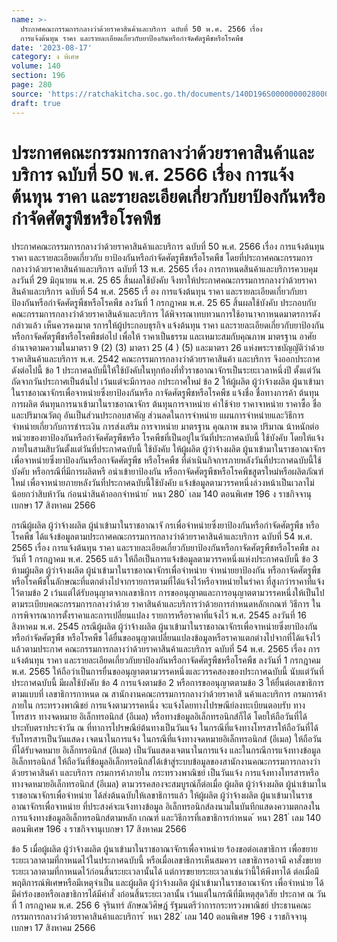 ```yaml
---
name: >-
  ประกาศคณะกรรมการกลางว่าด้วยราคาสินค้าและบริการ ฉบับที่ 50 พ.ศ. 2566 เรื่อง 
  การแจ้งต้นทุน ราคา และรายละเอียดเกี่ยวกับยาป้องกันหรือกำจัดศัตรูพืชหรือโรคพืช
date: '2023-08-17'
category: ง พิเศษ
volume: 140
section: 196
page: 280
source: 'https://ratchakitcha.soc.go.th/documents/140D196S0000000028000.pdf'
draft: true
---
```


# ประกาศคณะกรรมการกลางว่าด้วยราคาสินค้าและบริการ ฉบับที่ 50 พ.ศ. 2566 เรื่อง  การแจ้งต้นทุน ราคา และรายละเอียดเกี่ยวกับยาป้องกันหรือกำจัดศัตรูพืชหรือโรคพืช

ประกาศคณะกรรมการกลางว่าด้วยราคาสินค้าและบริการ ฉบับที่ 50 พ.ศ. 2566 เรื่อง การแจ้งต้นทุน ราคา และรายละเอียดเกี่ยวกับ ยาป้องกันหรือกำจัดศัตรูพืชหรือโรคพืช โดยที่ประกาศคณะกรรมการกลางว่าด้วยราคาสินค้าและบริการ ฉบับที่ 13 พ.ศ. 2565 เรื่อง การกาหนดสินค้าและบริการควบคุม ลงวันที่ 29 มิถุนายน พ.ศ. 25 65 สิ้นผลใช้บังคับ จึงทาให้ประกาศคณะกรรมการกลางว่าด้วยราคาสินค้าและบริการ ฉบับที่ 54 พ.ศ. 2565 เรื่ อง การแจ้งต้นทุน ราคา และรายละเอียดเกี่ยวกับยาป้องกันหรือกำจัดศัตรูพืชหรือโรคพืช ลงวันที่ 1 กรกฎาคม พ.ศ. 25 65 สิ้นผลใช้บังคับ ประกอบกับคณะกรรมการกลางว่าด้วยราคาสินค้าและบริการ ได้พิจารณาทบทวนการใช้อานาจกาหนดมาตรการดังกล่าวแล้ว เห็นควรคงมาต รการให้ผู้ประกอบธุรกิจ แจ้งต้นทุน ราคา และรายละเอียดเกี่ยวกับยาป้องกัน หรือกาจัดศัตรูพืชหรือโรคพืชต่อไป เพื่อให้ ราคาเป็นธรรม และเหมาะสมกับคุณภาพ มาตรฐาน อาศัยอำนาจตามความในมาตรา 9 (2) (3) มาตรา 25 (4 ) (5) และมาตรา 26 แห่งพระราชบัญญัติว่าด้วยราคาสินค้าและบริการ พ.ศ. 2542 คณะกรรมการกลางว่าด้วยราคาสินค้า และบริการ จึงออกประกาศ ดังต่อไปนี้ ข้อ 1 ประกาศฉบับนี้ให้ใช้บังคับในทุกท้องที่ทั่วราชอาณาจักรเป็นระยะเวลาหนึ่งปี ตั้งแต่วันถัดจากวันประกาศเป็นต้นไป เว้นแต่จะมีการออ กประกาศใหม่ ข้อ 2 ให้ผู้ผลิต ผู้ว่าจ้างผลิต ผู้นาเข้ามาในราชอาณาจักรเพื่อจาหน่ายซึ่งยาป้องกันหรือ กาจัดศัตรูพืชหรือโรคพืช แจ้งชื่อ ชื่อทางการค้า ต้นทุนการผลิต ต้นทุนการนาเข้ามาในราชอาณาจักร ต้นทุนการจาหน่าย ค่าใช้จ่าย ราคาจาหน่าย ราคาซื้อ ชื่อและปริมาณวัตถุ อันเป็นส่วนประกอบสาคัญ ส่วนลดในการจำหน่าย แผนการจำหน่ายและวิธีการจำหน่ายเกี่ยวกับการชำระเงิน การส่งเสริม การจาหน่าย มาตรฐาน คุณภาพ ขนาด ปริมาณ น้าหนักต่อหน่วยของยาป้องกันหรือกำจัดศัตรูพืชหรือ โรคพืชที่เป็นอยู่ในวันที่ประกาศฉบับนี้ ใช้บังคับ โดยให้แจ้งภายในสามสิบวันตั้งแต่วันที่ประกาศฉบับนี้ ใช้บังคับ ให้ผู้ผลิต ผู้ว่าจ้างผลิต ผู้นาเข้ามาในราชอาณาจักรเพื่อจาหน่ายซึ่งยาป้องกันหรือกาจัดศัตรูพืช หรือโรคพืช ที่ดำเนินกิจการภายหลังวันที่ประกาศฉบับนี้ใช้บังคับ หรือกรณีที่มีการผลิตหรื อนำเข้ายาป้องกัน หรือกาจัดศัตรูพืชหรือโรคพืชสูตรใหม่หรือผลิตภัณฑ์ใหม่ เพื่อจาหน่ายภายหลังวันที่ประกาศฉบับนี้ใช้บังคับ แจ้งข้อมูลตามวรรคหนึ่งล่วงหน้าเป็นเวลาไม่น้อยกว่าสิบห้าวัน ก่อนนำสินค้าออกจำหน่าย ้ หนา 280 ่ เลม 140 ตอนพิเศษ 196 ง ราชกิจจานุเบกษา 17 สิงหาคม 2566

กรณีผู้ผลิต ผู้ว่าจ้างผลิต ผู้นำเข้ามาในราชอาณาจั กรเพื่อจำหน่ายซึ่งยาป้องกันหรือกำจัดศัตรูพืช หรือโรคพืช ได้แจ้งข้อมูลตามประกาศคณะกรรมการกลางว่าด้วยราคาสินค้าและบริการ ฉบับที่ 54 พ.ศ. 2565 เรื่อง การแจ้งต้นทุน ราคา และรายละเอียดเกี่ยวกับยาป้องกันหรือกาจัดศัตรูพืชหรือโรคพืช ลงวันที่ 1 กรกฎาคม พ.ศ. 2565 แล้ว ให้ถือเป็นการแจ้งข้อมูลตามวรรคหนึ่งแห่งประกาศฉบับนี้ ข้อ 3 ห้ามผู้ผลิต ผู้ว่าจ้างผลิต ผู้นำเข้ามาในราชอาณาจักรเพื่อจำหน่าย จำหน่ายยาป้องกัน หรือกาจัดศัตรูพืชหรือโรคพืชในลักษณะที่แตกต่างไปจากรายการตามที่ได้แจ้งไว้หรือจาหน่ายในรำคา ที่สูงกว่าราคาที่แจ้งไว้ตามข้อ 2 เว้นแต่ได้รับอนุญาตจากเลขาธิการ การขออนุญาตและการอนุญาตตามวรรคหนึ่งให้เป็นไปตามระเบียบคณะกรรมการกลางว่าด้วย ราคาสินค้าและบริการว่าด้วยการกำหนดหลักเกณฑ์ วิธีการ ในการพิจารณาการตั้งราคาและการเปลี่ยนแปลง รายการหรือราคาที่แจ้งไว้ พ.ศ. 2545 ลงวันที่ 16 สิงหาคม พ.ศ. 2545 กรณีผู้ผลิต ผู้ว่าจ้างผลิต ผู้นาเข้ามาในราชอาณาจักรเพื่อจาหน่ายซึ่งยาป้องกันหรือกำจัดศัตรูพืช หรือโรคพืช ได้ยื่นขออนุญาตเปลี่ยนแปลงข้อมูลหรือราคาแตกต่างไปจากที่ได้แจ้งไว้แล้วตามประกาศ คณะกรรมการกลางว่าด้วยราคาสินค้าและบริการ ฉบับที่ 54 พ.ศ. 2565 เรื่อง การแจ้งต้นทุน ราคา และรายละเอียดเกี่ยวกับยาป้องกันหรือกาจัดศัตรูพืชหรือโรคพืช ลงวันที่ 1 กรกฎาคม พ.ศ. 2565 ให้ถือว่าเป็นการยื่นขออนุญาตตามวรรคหนึ่งและวรรคสองของประกาศฉบับนี้ นับแต่วันที่ประกาศฉบับนี้ มีผลใช้บังคับ ข้อ 4 การแจ้งตามข้อ 2 หรือการขออนุญาตตามข้อ 3 ให้ยื่นต่อเลขาธิการตามแบบที่ เลขาธิการกาหนด ณ สานักงานคณะกรรมการกลางว่าด้วยราคาสิ นค้าและบริการ กรมการค้าภายใน กระทรวงพาณิชย์ การแจ้งตามวรรคหนึ่ง จะแจ้งโดยทางไปรษณีย์ลงทะเบียนตอบรับ ทางโทรสาร ทางจดหมาย อิเล็กทรอนิกส์ (อีเมล) หรือทางข้อมูลอิเล็กทรอนิกส์ก็ได้ โดยให้ถือวันที่ได้ประทับตราประจำวัน ณ ที่ทาการไปรษณีย์ต้นทางเป็นวันแจ้ง ในกรณีที่แจ้งทางโทรสารให้ถือวันที่ได้รับโทรสารเป็นวันแสดง เจตนาในการแจ้ง ในกรณีที่แจ้งทางจดหมายอิเล็กทรอนิกส์ (อีเมล) ให้ถือวันที่ได้รับจดหมาย อิเล็กทรอนิกส์ (อีเมล) เป็นวันแสดงเจตนาในการแจ้ง และในกรณีการแจ้งทางข้อมูล อิเล็กทรอนิกส์ ให้ถือวันที่ข้อมูลอิเล็กทรอนิกส์ได้เข้าสู่ระบบข้อมูลของสานักงานคณะกรรมการกลางว่าด้วยราคาสินค้า และบริการ กรมการค้าภายใน กระทรวงพาณิชย์ เป็นวันแจ้ง การแจ้งทางโทรสารหรือทางจดหมายอิเล็กทรอนิกส์ (อีเมล) ตามวรรคสองจะสมบูรณ์ก็ต่อเมื่อ ผู้ผลิต ผู้ว่าจ้างผลิต ผู้นำเข้ามาในราชอาณาจักรเพื่อจำหน่าย ได้ส่งต้นฉบับให้เลขาธิการแล้ว ให้ผู้ผลิต ผู้ว่าจ้างผลิต ผู้นาเข้ามาในราชอาณาจักรเพื่อจาหน่าย ที่ประสงค์จะแจ้งทางข้อมูล อิเล็กทรอนิกส์ลงนามในบันทึกแสดงความตกลงในการแจ้งทางข้อมูลอิเล็กทรอนิกส์ตามหลัก เกณฑ์ และวิธีการที่เลขาธิการกำหนด ้ หนา 281 ่ เลม 140 ตอนพิเศษ 196 ง ราชกิจจานุเบกษา 17 สิงหาคม 2566

ข้อ 5 เมื่อผู้ผลิต ผู้ว่าจ้างผลิต ผู้นาเข้ามาในราชอาณาจักรเพื่อจาหน่าย ร้องขอต่อเลขาธิการ เพื่อขยายระยะเวลาตามที่กาหนดไว้ในประกาศฉบับนี้ หรือเมื่อเลขาธิการเห็นสมควร เลขาธิการอาจมี คาสั่งขยายระยะเวลาตามที่กาหนดไว้ก่อนสิ้นระยะเวลานั้นได้ แต่การขยายระยะเวลาเช่นว่านี้ให้พึงทาได้ ต่อเมื่อมีพฤติการณ์พิเศษหรือมีเหตุจำเป็น และผู้ผลิต ผู้ว่าจ้างผลิต ผู้นำเข้ามาในราชอาณาจักร เพื่อจำหน่าย ได้มีคำร้องขอหรือเลขาธิการได้มีคำสั่ งก่อนสิ้นระยะเวลานั้น เว้นแต่ในกรณีที่มีเหตุสุดวิสัย ประกาศ ณ วันที่ 1 กรกฎาคม พ.ศ. 256 6 จุรินทร์ ลักษณวิศิษฏ์ รัฐมนตรีว่าการกระทรวงพาณิชย์ ประธานคณะกรรมการกลางว่าด้วยราคาสินค้าและบริการ ้ หนา 282 ่ เลม 140 ตอนพิเศษ 196 ง ราชกิจจานุเบกษา 17 สิงหาคม 2566

